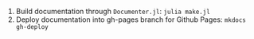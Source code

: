 1. Build documentation through `Documenter.jl`: `julia make.jl`
2. Deploy documentation into gh-pages branch for Github Pages: `mkdocs gh-deploy`
